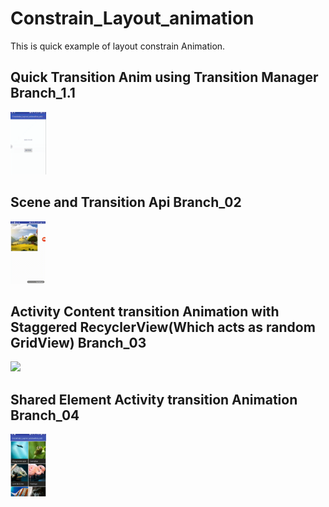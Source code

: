 # Constrain_Layout_animation
This is quick example of layout constrain Animation.

## Quick Transition Anim using Transition Manager Branch_1.1

<img src="gifeditor_20180604_003118.gif" height="100" />

## Scene and Transition Api Branch_02

<img src="341bb8c8-30b0-40c9-8b39-8bea3f93ee4c.gif" height="100" />

## Activity Content transition Animation with Staggered RecyclerView(Which acts as random GridView)  Branch_03 

<img src="a5cb01bd-2a29-462a-9bca-3c0caed6107e.gif" height="100" />

## Shared Element Activity transition Animation Branch_04

<img src="eebf77b2-4fbc-4d44-94f6-35ede77e9879.gif" height="100" />
